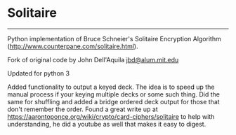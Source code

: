 # Solitaire
-----------
Python implementation of Bruce Schneier's Solitaire Encryption
Algorithm (http://www.counterpane.com/solitaire.html).

Fork of original code by John Dell'Aquila <jbd@alum.mit.edu>

Updated for python 3

Added functionality to output a keyed deck. The idea is to speed
up the manual process if your keying multiple decks or some such
thing. Did the same for shuffling and added a bridge ordered deck
output for those that don't remember the order. Found a great
write up at https://aarontoponce.org/wiki/crypto/card-ciphers/solitaire
to help with understanding, he did a youtube as well that makes
it easy to digest.
